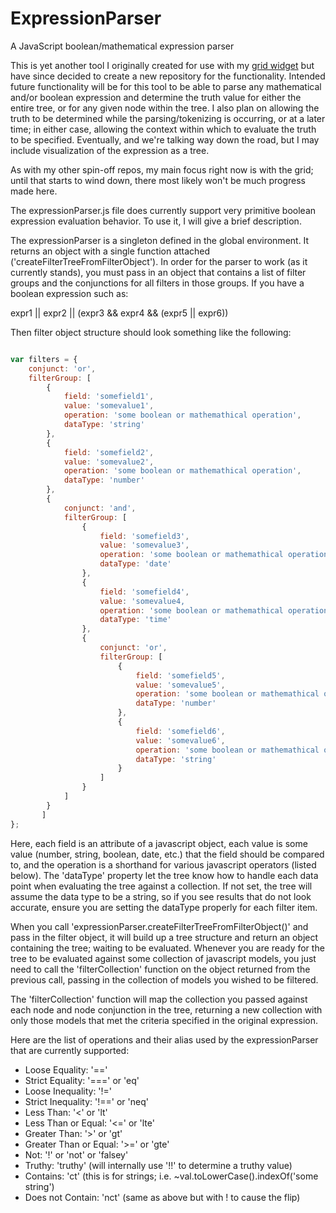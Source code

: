 # ExpressionParser
A JavaScript boolean/mathematical expression parser

This is yet another tool I originally created for use with my [grid widget](https://github.com/mosbymc/HTML-Data-Grid-Widget) but have since decided to create a new repository for the functionality. Intended future functionality will be for this tool to be able to parse any mathematical and/or boolean expression and determine the truth value for either the entire tree, or for any given node within the tree. I also plan on allowing the truth to be determined while the parsing/tokenizing is occurring, or at a later time; in either case, allowing the context within which to evaluate the truth to be specified. Eventually, and we're talking way down the road, but I may include visualization of the expression as a tree.

As with my other spin-off repos, my main focus right now is with the grid; until that starts to wind down, there most likely won't be much progress made here.


The expressionParser.js file does currently support very primitive boolean expression evaluation behavior. To use it, I will give a brief description.

The expressionParser is a singleton defined in the global environment. It returns an object with a single function attached ('createFilterTreeFromFilterObject'). In order for the parser to work (as it currently stands), you must pass in an object that contains a list of filter groups and the conjunctions for all filters in those groups. If you have a boolean expression such as:

expr1 || expr2 || (expr3 && expr4 && (expr5 || expr6))

Then filter object structure should look something like the following:

````javascript

var filters = {
	conjunct: 'or',
	filterGroup: [
		{
			field: 'somefield1',
			value: 'somevalue1',
			operation: 'some boolean or mathemathical operation',
			dataType: 'string'
		},
		{
			field: 'somefield2',
			value: 'somevalue2',
			operation: 'some boolean or mathemathical operation',
			dataType: 'number'
		},
		{
			conjunct: 'and',
			filterGroup: [
		  		{
					field: 'somefield3',
					value: 'somevalue3',
					operation: 'some boolean or mathemathical operation',
					dataType: 'date'
				},
				{
					field: 'somefield4',
					value: 'somevalue4,
					operation: 'some boolean or mathemathical operation',
					dataType: 'time'
				},
				{
					conjunct: 'or',
					filterGroup: [
						{
							field: 'somefield5',
							value: 'somevalue5',
							operation: 'some boolean or mathemathical operation',
							dataType: 'number'
						},
						{
							field: 'somefield6',
							value: 'somevalue6',
							operation: 'some boolean or mathemathical operation',
							dataType: 'string'
						}
					]
				}
			]
		}
       ]
};

````

Here, each field is an attribute of a javascript object, each value is some value (number, string, boolean, date, etc.) that the field should be compared to, and the operation is a shorthand for various javascript operators (listed below). The 'dataType' property let the tree know how to handle each data point when evaluating the tree against a collection. If not set, the tree will assume the data type to be a string, so if you see results that do not look accurate, ensure you are setting the dataType properly for each filter item.

When you call 'expressionParser.createFilterTreeFromFilterObject()' and pass in the filter object, it will build up a tree structure and return an object containing the tree; waiting to be evaluated. Whenever you are ready for the tree to be evaluated against some collection of javascript models, you just need to call the 'filterCollection' function on the object returned from the previous call, passing in the collection of models you wished to be filtered.

The 'filterCollection' function will map the collection you passed against each node and node conjunction in the tree, returning a new collection with only those models that met the criteria specified in the original expression.

Here are the list of operations and their alias used by the expressionParser that are currently supported:
- Loose Equality: '=='
- Strict Equality: '===' or 'eq'
- Loose Inequality: '!='
- Strict Inequality: '!==' or 'neq'
- Less Than: '<' or 'lt'
- Less Than or Equal: '<=' or 'lte'
- Greater Than: '>' or 'gt'
- Greater Than or Equal: '>=' or 'gte'
- Not: '!' or 'not' or 'falsey'
- Truthy: 'truthy' (will internally use '!!' to determine a truthy value)
- Contains: 'ct' (this is for strings; i.e. ~val.toLowerCase().indexOf('some string')
- Does not Contain: 'nct' (same as above but with ! to cause the flip)
